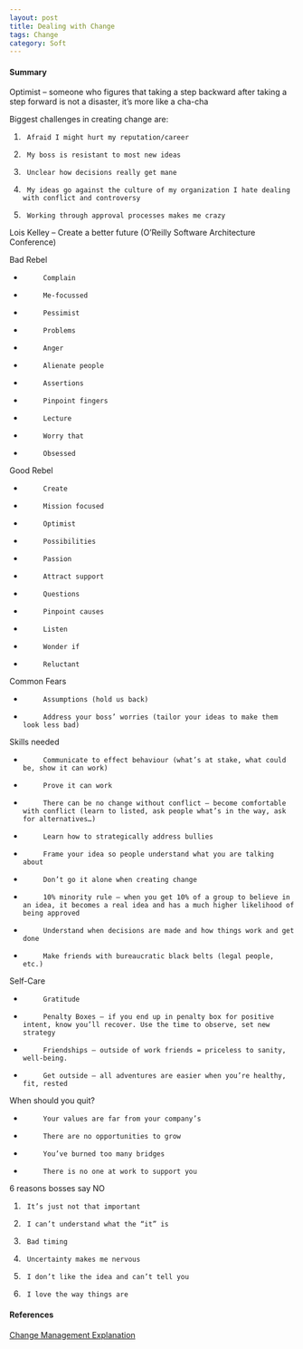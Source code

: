 ```yaml
---
layout: post
title: Dealing with Change
tags: Change
category: Soft
---
```

#### Summary ####

Optimist – someone who figures that taking a step backward after taking a step forward is not a disaster, it’s more like a cha-cha
 
Biggest challenges in creating change are:
 
1)      Afraid I might hurt my reputation/career  
2)      My boss is resistant to most new ideas  
3)      Unclear how decisions really get mane  
4)      My ideas go against the culture of my organization I hate dealing with conflict and controversy  
5)      Working through approval processes makes me crazy  

 
Lois Kelley – Create a better future (O’Reilly Software Architecture Conference)
 
Bad Rebel
-          Complain
-          Me-focussed
-          Pessimist
-          Problems
-          Anger
-          Alienate people
-          Assertions
-          Pinpoint fingers
-          Lecture
-          Worry that
-          Obsessed

 
Good Rebel
-          Create
-          Mission focused
-          Optimist
-          Possibilities
-          Passion
-          Attract support
-          Questions
-          Pinpoint causes
-          Listen
-          Wonder if
-          Reluctant

 
Common Fears
-          Assumptions (hold us back)
-          Address your boss’ worries (tailor your ideas to make them look less bad)

 
Skills needed
-          Communicate to effect behaviour (what’s at stake, what could be, show it can work)
-          Prove it can work
-          There can be no change without conflict – become comfortable with conflict (learn to listed, ask people what’s in the way, ask for alternatives…)
-          Learn how to strategically address bullies
-          Frame your idea so people understand what you are talking about
-          Don’t go it alone when creating change
-          10% minority rule – when you get 10% of a group to believe in an idea, it becomes a real idea and has a much higher likelihood of being approved
-          Understand when decisions are made and how things work and get done
-          Make friends with bureaucratic black belts (legal people, etc.)

 
Self-Care
-          Gratitude
-          Penalty Boxes – if you end up in penalty box for positive intent, know you’ll recover. Use the time to observe, set new strategy
-          Friendships – outside of work friends = priceless to sanity, well-being.
-          Get outside – all adventures are easier when you’re healthy, fit, rested

 
When should you quit?
-          Your values are far from your company’s
-          There are no opportunities to grow
-          You’ve burned too many bridges
-          There is no one at work to support you

 
6 reasons bosses say NO
1)      It’s just not that important
2)      I can’t understand what the “it” is
3)      Bad timing
4)      Uncertainty makes me nervous
5)      I don’t like the idea and can’t tell you
6)      I love the way things are

#### References ####

[Change Management Explanation](http://www.change-management.com/tutorial-adkar-overview.htm)
